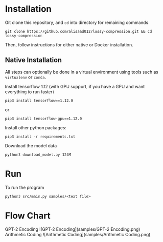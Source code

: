 # Installation

Git clone this repository, and `cd` into directory for remaining commands
```
git clone https://github.com/alisaad012/lossy-compression.git && cd lossy-compression
```

Then, follow instructions for either native or Docker installation.

## Native Installation

All steps can optionally be done in a virtual environment using tools such as `virtualenv` or `conda`.

Install tensorflow 1.12 (with GPU support, if you have a GPU and want everything to run faster)
```
pip3 install tensorflow==1.12.0
```
or
```
pip3 install tensorflow-gpu==1.12.0
```

Install other python packages:
```
pip3 install -r requirements.txt
```

Download the model data
```
python3 download_model.py 124M
```
# Run

To run the program
```
python3 src/main.py samples/<text file>
```

# Flow Chart
GPT-2 Encoding
![GPT-2 Encoding](samples/GPT-2 Encoding.png)
Arithmetic Coding
![Arithmetic Coding](samples/Arithmetic Coding.png)
